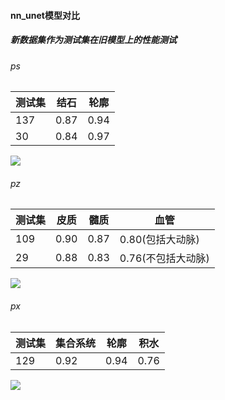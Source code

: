 #### nn_unet模型对比

##### 新数据集作为测试集在旧模型上的性能测试
###### ps
| 测试集 | 结石 | 轮廓 |
| ------ | ---- | ---- |
| 137    | 0.87 | 0.94 |
| 30       | 0.84     |  0.97    |
![](file:///C:/Users/DanLi/Documents/WXWork/1688849978756968/Cache/Image/2022-04/企业微信截图_1648800301528.png)
###### pz
| 测试集 | 皮质 | 髓质 | 血管             |
| ------ | ---- | ---- | ---------------- |
| 109    | 0.90| 0.87 | 0.80(包括大动脉) |
|    29    | 0.88     | 0.83     | 0.76(不包括大动脉)                 |
![](file:///C:/Users/DanLi/Documents/WXWork/1688849978756968/Cache/Image/2022-04/企业微信截图_16488003654730.png)
###### px
| 测试集 | 集合系统 | 轮廓 | 积水 |
| ------ | -------- | ---- | ---- |
| 129    | 0.92     | 0.94 | 0.76 |
![](file:///C:/Users/DanLi/Documents/WXWork/1688849978756968/Cache/Image/2022-04/企业微信截图_16488004575924.png)
